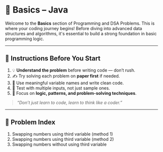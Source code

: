 # 🔰 Basics – Java

Welcome to the **Basics** section of Programming and DSA Problems. This is where your coding journey begins! Before diving into advanced data structures and algorithms, it's essential to build a strong foundation in basic programming logic.

---

## 📝 Instructions Before You Start

1. 💡 **Understand the problem** before writing code — don’t rush.
2. ✍️ Try solving each problem on **paper first** if needed.
3. 💬 Use meaningful variable names and write clean code.
4. 🧪 Test with multiple inputs, not just sample ones.
5. 🧠 Focus on **logic, patterns, and problem-solving techniques**.

> _“Don’t just learn to code, learn to think like a coder.”_

---

## 🧾 Problem Index
1. Swapping numbers using third variable (method 1)
2. Swapping numbers using third variable (method 2)
3. Swapping numbers without using third variable 
